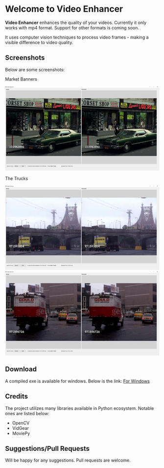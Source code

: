 # Welcome to Video Enhancer

**Video Enhancer** enhances the quality of your videos.
Currently it only works with mp4 format. Support for other formats is coming soon.

It uses computer vision techniques to process video frames - making a visible difference to video quality.

## Screenshots

Below are some screenshots:  

Market Banners  

![Market](https://github.com/TarunPathak/VideoEnhancer/blob/main/screenshots/Video%20Enhancer%2006-02-2021%2017_34_26.png)

The Trucks  

![The Truck](https://github.com/TarunPathak/VideoEnhancer/blob/main/screenshots/Video%20Enhancer%2006-02-2021%2017_37_58.png)
![One More](https://github.com/TarunPathak/VideoEnhancer/blob/main/screenshots/Video%20Enhancer%2006-02-2021%2017_39_38.png)

## Download

A compiled exe is available for windows. Below is the link:
[For Windows ](https://github.com/TarunPathak/VideoEnhancer/releases/tag/win_version_1.0)
 
## Credits

The project utilizes many libraries available in Python ecosystem. Notable ones are listed below:

 - OpenCV
 - VidGear
 - MoviePy


## Suggestions/Pull Requests

Will be happy for any suggestions. Pull requests are welcome.
